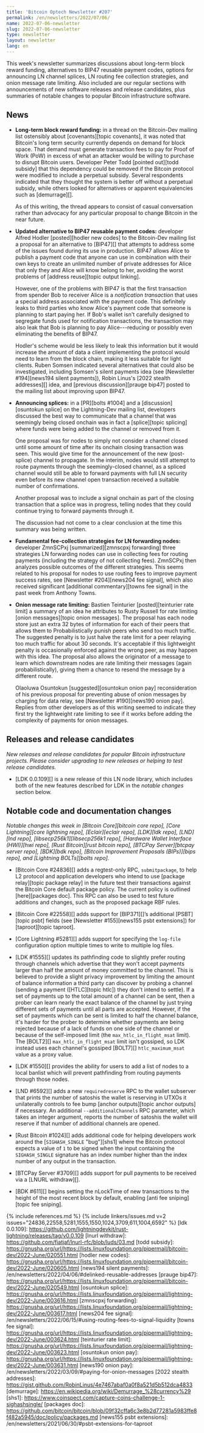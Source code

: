 ```yaml
---
title: 'Bitcoin Optech Newsletter #207'
permalink: /en/newsletters/2022/07/06/
name: 2022-07-06-newsletter
slug: 2022-07-06-newsletter
type: newsletter
layout: newsletter
lang: en
---
```

This week's newsletter summarizes discussions about long-term
block reward funding, alternatives to BIP47 reusable payment
codes, options for announcing LN channel splices, LN routing fee
collection strategies, and onion message rate limiting.  Also included
are our regular sections with announcements of new software releases and
release candidates, plus summaries of notable changes to popular Bitcoin
infrastructure software.

## News

- **Long-term block reward funding:** in a thread on the Bitcoin-Dev
  mailing list ostensibly about [covenants][topic covenants], it was
  noted that Bitcoin's long term security currently depends on
  demand for block space.   That demand must generate transaction
  fees to pay for Proof of Work (PoW) in excess of what an attacker
  would be willing to purchase to disrupt Bitcoin users.  Developer
  Peter Todd [pointed out][todd subsidy] that this dependency could be
  removed if the Bitcoin protocol were modified to include a perpetual
  subsidy.  Several respondents indicated that they thought the system
  is better off without a perpetual subsidy, while others looked for
  alternatives or apparent equivalencies such as [demurrage][].

  As of this writing, the thread appears to consist of casual
  conversation rather than advocacy for any particular proposal to
  change Bitcoin in the near future.

- **Updated alternative to BIP47 reusable payment codes:** developer
  Alfred Hodler [posted][hodler new codes] to the Bitcoin-Dev mailing
  list a proposal for an alternative to [BIP47][] that attempts to
  address some of the issues found during its use in production.  BIP47
  allows Alice to publish a payment code that anyone can use in
  combination with their own keys to create an unlimited number of
  private addresses for Alice that only they and Alice will know belong
  to her, avoiding the worst problems of [address reuse][topic output
  linking].

  However, one of the problems with BIP47 is that the first
  transaction from spender Bob to receiver Alice is a *notification
  transaction* that uses a special address associated with the payment
  code.  This definitely leaks to third parties who know Alice's
  payment code that someone is planning to start paying her.  If Bob's
  wallet isn't carefully designed to segregate funds used for
  notification transactions, the transaction may also leak that Bob is
  planning to pay Alice---reducing or possibly even eliminating the
  benefits of BIP47.

  Hodler's scheme would be less likely to leak this information but it
  would increase the amount of data a client implementing the protocol
  would need to learn from the block chain, making it less suitable
  for light clients.  Ruben Somsen indicated several alternatives
  that could also be investigated, including Somsen's silent
  payments idea (see [Newsletter #194][news194 silent payments]),
  Robin Linus's [2022 stealth addresses][] idea, and [previous
  discussion][prauge bip47] posted to the mailing list about improving
  upon BIP47.

- **Announcing splices:** in a [PR][bolts #1004] and a
  [discussion][osuntokun splice] on the Lightning-Dev mailing list,
  developers discussed the best way to communicate that a channel that
  was seemingly being closed onchain was in fact a [splice][topic
  splicing] where funds were being added to the channel or removed from
  it.

  One proposal was for nodes to simply not consider a channel closed
  until some amount of time after its onchain closing transaction was
  seen.  This would give time for the announcement of the new
  (post-splice) channel to propagate.  In the interim, nodes would
  still attempt to route payments through the seemingly-closed
  channel, as a spliced channel would still be able to forward
  payments with full LN security even before its new channel open
  transaction received a suitable number of confirmations.

  Another proposal was to include a signal onchain as part of the
  closing transaction that a splice was in progress, telling nodes
  that they could continue trying to forward payments through it.

  The discussion had not come to a clear conclusion at the time this
  summary was being written.

- **Fundamental fee-collection strategies for LN forwarding nodes:**
  developer ZmnSCPxj [summarized][zmnscpxj forwarding] three strategies
  LN forwarding nodes can use in collecting fees for routing payments
  (including the strategy of not collecting fees).  ZmnSCPxj then
  analyzes possible outcomes of the different strategies.  This seems
  related to his proposal for nodes to use routing fees to improve
  payment success rates, see [Newsletter #204][news204 fee signal],
  which also received significant [additional commentary][towns fee
  signal] in the past week from Anthony Towns.

- **Onion message rate limiting:** Bastien Teinturier
  [posted][teinturier rate limit] a summary of an idea he attributes to
  Rusty Russell for rate limiting [onion messages][topic onion
  messages].  The proposal has each node store just an extra 32 bytes of
  information for each of their peers that allows them to
  Probabilistically punish peers who send too much traffic.  The
  suggested penalty is to just halve the rate limit for a peer relaying
  too much traffic for about 30 seconds.  It's acceptable if this
  lightweight penalty is occasionally enforced against the wrong peer,
  as may happen with this idea.  The proposal also allows the originator
  of a message to learn which downstream nodes are rate limiting their
  messages (again probabilistically), giving them a chance to resend the
  message by a different route.

  Olaoluwa Osuntokun [suggested][osuntokun onion pay] reconsideration
  of his previous proposal for preventing abuse of onion messages by
  charging for data relay, see [Newsletter #190][news190 onion pay].
  Replies from other developers as of this writing seemed to indicate
  they first try the lightweight rate limiting to see if it works
  before adding the complexity of payments for onion messages.

## Releases and release candidates

*New releases and release candidates for popular Bitcoin infrastructure
projects.  Please consider upgrading to new releases or helping to test
release candidates.*

- [LDK 0.0.109][] is a new release of this LN node library, which
  includes both of the new features described for LDK in the *notable
  changes* section below.

## Notable code and documentation changes

*Notable changes this week in [Bitcoin Core][bitcoin core repo], [Core
Lightning][core lightning repo], [Eclair][eclair repo], [LDK][ldk repo],
[LND][lnd repo], [libsecp256k1][libsecp256k1 repo], [Hardware Wallet
Interface (HWI)][hwi repo], [Rust Bitcoin][rust bitcoin repo], [BTCPay
Server][btcpay server repo], [BDK][bdk repo], [Bitcoin Improvement
Proposals (BIPs)][bips repo], and [Lightning BOLTs][bolts repo].*

- [Bitcoin Core #24836][] adds a regtest-only RPC, `submitpackage`, to
  help L2 protocol and application developers who intend to use
  [package relay][topic package relay] in the future test their transactions against the
  Bitcoin Core default package policy.  The current policy is outlined
  [here][packages doc]. This RPC can also be used to test future
  additions and changes, such as the proposed package RBF rules.

- [Bitcoin Core #22558][] adds support for [BIP371][]’s additional [PSBT][topic
  psbt] fields (see [Newsletter #155][news155 psbt extensions]) for [taproot][topic taproot].

- [Core Lightning #5281][] adds support for specifying the `log-file`
  configuration option multiple times to write to multiple log files.

- [LDK #1555][] updates its pathfinding code to slightly prefer routing
  through channels which advertise that they won't accept payments
  larger than half the amount of money committed to the channel.  This
  is believed to provide a slight privacy improvement by limiting the
  amount of balance information a third party can discover by probing a
  channel (sending a payment ([HTLC][topic htlc]) they don't intend to
  settle).  If a set of payments up to the total amount of a channel can
  be sent, then a prober can learn nearly the exact balance of the
  channel by just trying different sets of payments until all parts are
  accepted.  However, if the set of payments which can be sent is limited to
  half the channel balance, it's harder for the prober to determine
  whether payments are being rejected because of a lack of funds on one
  side of the channel or because of the self-imposed limit (the
  `max_htlc_in_flight_msat` limit).  The [BOLT2][]
  `max_htlc_in_flight_msat` limit isn't gossiped, so LDK instead uses
  each channel's gossiped [BOLT7][] `htlc_maximum_msat` value as a proxy
  value.

- [LDK #1550][] provides the ability for users to add a list of nodes to
  a local banlist which will prevent pathfinding from routing payments
  through those nodes.

- [LND #6592][] adds a new `requiredreserve` RPC to the wallet subserver
  that prints the number of satoshis the wallet is reserving in UTXOs it
  unilaterally controls to fee bump [anchor outputs][topic anchor
  outputs] if necessary.  An additional `--additionalChannels` RPC
  parameter, which takes an integer argument, reports the number of
  satoshis the wallet will reserve if that number of additional channels
  are opened.

- [Rust Bitcoin #1024][] adds additional code for helping developers
  work around the [`SIGHASH_SINGLE` "bug"][shs1] where the Bitcoin protocol
  expects a value of `1` to be signed when the input containing the
  `SIGHASH_SINGLE` signature has an index number higher than the index
  number of any output in the transaction.

- [BTCPay Server #3709][] adds support for pull payments to be received
  via a [LNURL withdraw][].

- [BDK #611][] begins setting the nLockTime of new transactions to the
  height of the most recent block by default, enabling [anti fee
  sniping][topic fee sniping].

{% include references.md %}
{% include linkers/issues.md v=2 issues="24836,22558,5281,1555,1550,1024,3709,611,1004,6592" %}
[ldk 0.0.109]: https://github.com/lightningdevkit/rust-lightning/releases/tag/v0.0.109
[lnurl withdraw]: https://github.com/fiatjaf/lnurl-rfc/blob/luds/03.md
[todd subsidy]: https://gnusha.org/url/https://lists.linuxfoundation.org/pipermail/bitcoin-dev/2022-June/020551.html
[hodler new codes]: https://gnusha.org/url/https://lists.linuxfoundation.org/pipermail/bitcoin-dev/2022-June/020605.html
[news194 silent payments]: /en/newsletters/2022/04/06/#delinked-reusable-addresses
[prauge bip47]: https://gnusha.org/url/https://lists.linuxfoundation.org/pipermail/bitcoin-dev/2022-June/020549.html
[osuntokun splice]: https://gnusha.org/url/https://lists.linuxfoundation.org/pipermail/lightning-dev/2022-June/003616.html
[zmnscpxj forwarding]: https://gnusha.org/url/https://lists.linuxfoundation.org/pipermail/lightning-dev/2022-June/003617.html
[news204 fee signal]: /en/newsletters/2022/06/15/#using-routing-fees-to-signal-liquidity
[towns fee signal]: https://gnusha.org/url/https://lists.linuxfoundation.org/pipermail/lightning-dev/2022-June/003624.html
[teinturier rate limit]: https://gnusha.org/url/https://lists.linuxfoundation.org/pipermail/lightning-dev/2022-June/003623.html
[osuntokun onion pay]: https://gnusha.org/url/https://lists.linuxfoundation.org/pipermail/lightning-dev/2022-June/003631.html
[news190 onion pay]: /en/newsletters/2022/03/09/#paying-for-onion-messages
[2022 stealth addresses]: https://gist.github.com/RobinLinus/4e7467abaf0a0f8a521d5b512dca4833
[demurrage]: https://en.wikipedia.org/wiki/Demurrage_%28currency%29
[shs1]: https://www.coinspect.com/capture-coins-challenge-1-sighashsingle/
[packages doc]: https://github.com/bitcoin/bitcoin/blob/09f32cffa6c3e8b2d77281a5983ffe8f482a5945/doc/policy/packages.md
[news155 psbt extensions]: /en/newsletters/2021/06/30/#psbt-extensions-for-taproot
